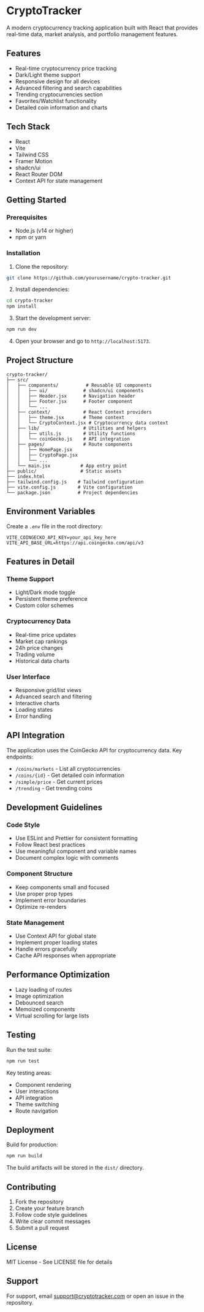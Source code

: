 # CryptoTracker

A modern cryptocurrency tracking application built with React that provides real-time data, market analysis, and portfolio management features.

## Features

- Real-time cryptocurrency price tracking
- Dark/Light theme support
- Responsive design for all devices
- Advanced filtering and search capabilities
- Trending cryptocurrencies section
- Favorites/Watchlist functionality
- Detailed coin information and charts

## Tech Stack

- React
- Vite
- Tailwind CSS
- Framer Motion
- shadcn/ui
- React Router DOM
- Context API for state management

## Getting Started

### Prerequisites

- Node.js (v14 or higher)
- npm or yarn

### Installation

1. Clone the repository:

```bash
git clone https://github.com/yourusername/crypto-tracker.git
```

2. Install dependencies:

```bash
cd crypto-tracker
npm install
```

3. Start the development server:

```bash
npm run dev
```

4. Open your browser and go to `http://localhost:5173`.

## Project Structure

```
crypto-tracker/
├── src/
│   ├── components/          # Reusable UI components
│   │   ├── ui/             # shadcn/ui components
│   │   ├── Header.jsx      # Navigation header
│   │   ├── Footer.jsx      # Footer component
│   │   └── ...
│   ├── context/            # React Context providers
│   │   ├── theme.jsx       # Theme context
│   │   └── CryptoContext.jsx # Cryptocurrency data context
│   ├── lib/                # Utilities and helpers
│   │   ├── utils.js        # Utility functions
│   │   └── coinGecko.js    # API integration
│   ├── pages/              # Route components
│   │   ├── HomePage.jsx
│   │   ├── CryptoPage.jsx
│   │   └── ...
│   └── main.jsx           # App entry point
├── public/                # Static assets
├── index.html
├── tailwind.config.js    # Tailwind configuration
├── vite.config.js        # Vite configuration
└── package.json          # Project dependencies
```

## Environment Variables

Create a `.env` file in the root directory:

```env
VITE_COINGECKO_API_KEY=your_api_key_here
VITE_API_BASE_URL=https://api.coingecko.com/api/v3
```

## Features in Detail

### Theme Support

- Light/Dark mode toggle
- Persistent theme preference
- Custom color schemes

### Cryptocurrency Data

- Real-time price updates
- Market cap rankings
- 24h price changes
- Trading volume
- Historical data charts

### User Interface

- Responsive grid/list views
- Advanced search and filtering
- Interactive charts
- Loading states
- Error handling

## API Integration

The application uses the CoinGecko API for cryptocurrency data. Key endpoints:

- `/coins/markets` - List all cryptocurrencies
- `/coins/{id}` - Get detailed coin information
- `/simple/price` - Get current prices
- `/trending` - Get trending coins

## Development Guidelines

### Code Style

- Use ESLint and Prettier for consistent formatting
- Follow React best practices
- Use meaningful component and variable names
- Document complex logic with comments

### Component Structure

- Keep components small and focused
- Use proper prop types
- Implement error boundaries
- Optimize re-renders

### State Management

- Use Context API for global state
- Implement proper loading states
- Handle errors gracefully
- Cache API responses when appropriate

## Performance Optimization

- Lazy loading of routes
- Image optimization
- Debounced search
- Memoized components
- Virtual scrolling for large lists

## Testing

Run the test suite:

```bash
npm run test
```

Key testing areas:

- Component rendering
- User interactions
- API integration
- Theme switching
- Route navigation

## Deployment

Build for production:

```bash
npm run build
```

The build artifacts will be stored in the `dist/` directory.

## Contributing

1. Fork the repository
2. Create your feature branch
3. Follow code style guidelines
4. Write clear commit messages
5. Submit a pull request

## License

MIT License - See LICENSE file for details

## Support

For support, email support@cryptotracker.com or open an issue in the repository.

